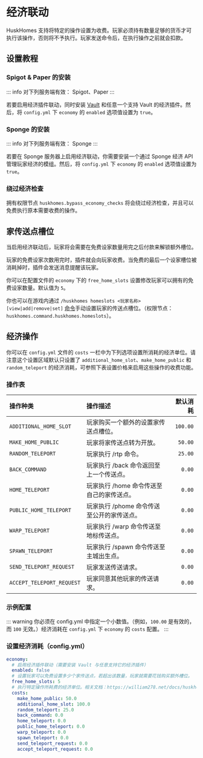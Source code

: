 # 经济联动
HuskHomes 支持将特定的操作设置为收费。玩家必须持有数量足够的货币才可执行该操作，否则将不予执行。玩家发送命令后，在执行操作之前就会扣款。

## 设置教程

### Spigot & Paper 的安装

::: info 对下列服务端有效：
Spigot、Paper
:::

若要启用经济插件联动，同时安装 [Vault](https://www.spigotmc.org/resources/vault.34315/) 和任意一个支持 Vault 的经济插件。然后，将 `config.yml` 下 `economy` 的 `enabled` 选项值设置为 `true`。

### Sponge 的安装

::: info 对下列服务端有效：
Sponge
:::

若要在 Sponge 服务器上启用经济联动，你需要安装一个通过 Sponge 经济 API 管理玩家经济的模组。然后，将 `config.yml` 下 `economy` 的 `enabled` 选项值设置为 `true`。

### 绕过经济检查

拥有权限节点 `huskhomes.bypass_economy_checks` 将会绕过经济检查，并且可以免费执行原本需要收费的操作。

## 家传送点槽位

当启用经济联动后，玩家将会需要在免费设家数量用完之后付款来解锁额外槽位。

玩家的免费设家次数用完时，插件就会向玩家收费。当免费的最后一个设家槽位被消耗掉时，插件会发送消息提醒该玩家。

你可以在配置文件的 `economy` 下的 `free_home_slots` 设置修改玩家可以拥有的免费设家数量。默认值为 `5`。

你也可以在游戏内通过 `/huskhomes homeslots <玩家名称> [view|add|remove|set]` [命令](features.commands.md)手动设置玩家的传送点槽位。（权限节点：`huskhomes.command.huskhomes.homeslots`）。

## 经济操作

你可以在 `config.yml` 文件的 `costs` 一栏中为下列选项设置所消耗的经济单位。请注意这个设置区域默认只设置了 `additional_home_slot`、`make_home_public` 和 `random_teleport` 的经济消耗，可参照下表设置价格来启用这些操作的收费功能。

### 操作表

|操作种类|操作描述|默认消耗|
|:---|:---|---:|
| `ADDITIONAL_HOME_SLOT`    | 玩家购买一个额外的设置家传送点槽位。       |     `100.00` |
| `MAKE_HOME_PUBLIC`        | 玩家将家传送点转为开放。                  |      `50.00` |
| `RANDOM_TELEPORT`         | 玩家执行 /rtp 命令。                     |      `25.00` |
| `BACK_COMMAND`            | 玩家执行 /back 命令返回至上一个传送点。    |       `0.00` |
| `HOME_TELEPORT`           | 玩家执行 /home 命令传送至自己的家传送点。  |       `0.00` |
| `PUBLIC_HOME_TELEPORT`    | 玩家执行 /phome 命令传送至公开的家传送点。 |       `0.00` |
| `WARP_TELEPORT`           | 玩家执行 /warp 命令传送至地标传送点。     |       `0.00` |
| `SPAWN_TELEPORT`          | 玩家执行 /spawn 命令传送至主城出生点。    |       `0.00` |
| `SEND_TELEPORT_REQUEST`   | 玩家发送传送请求。                       |       `0.00` |
| `ACCEPT_TELEPORT_REQUEST` | 玩家同意其他玩家的传送请求。              |       `0.00` |

### 示例配置

::: warning
你必须在 config.yml 中指定一个小数值。（例如，`100.00` 是有效的，而 `100` 无效。）经济消耗在 `config.yml` 下 `economy` 的 `costs` 配置。
:::

### 设置经济消耗（config.yml）

``` YAML
economy:
  # 启用经济插件联动（需要安装 Vault 与任意支持它的经济插件）
  enabled: false
  # 设置玩家可以免费设置多少个家传送点，若超出该数量，玩家就需要花钱购买额外槽位。
  free_home_slots: 5
  # 执行特定操作所耗费的经济单位。相关文档：https://william278.net/docs/huskhomes/economy-hook/
  costs:
    make_home_public: 50.0
    additional_home_slot: 100.0
    random_teleport: 25.0
    back_command: 0.0
    home_teleport: 0.0
    public_home_teleport: 0.0
    warp_teleport: 0.0
    spawn_teleport: 0.0
    send_teleport_request: 0.0
    accept_teleport_request: 0.0
```